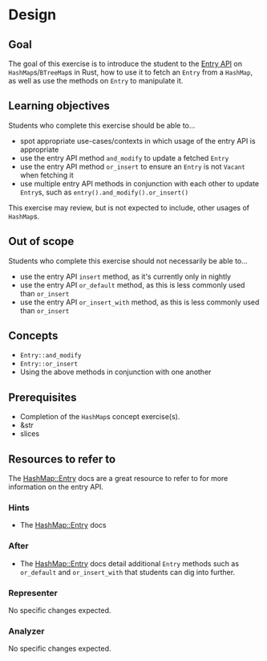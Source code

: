 # Design

## Goal

The goal of this exercise is to introduce the student to the [Entry API](https://doc.rust-lang.org/std/collections/hash_map/enum.Entry.html) on `HashMap`s/`BTreeMap`s in Rust, how to use it to fetch an `Entry` from a `HashMap`, as well as use the methods on `Entry` to manipulate it.

## Learning objectives

Students who complete this exercise should be able to...

- spot appropriate use-cases/contexts in which usage of the entry API is appropriate
- use the entry API method `and_modify` to update a fetched `Entry`
- use the entry API method `or_insert` to ensure an `Entry` is not `Vacant` when fetching it
- use multiple entry API methods in conjunction with each other to update `Entry`s, such as `entry().and_modify().or_insert()`

This exercise may review, but is not expected to include, other usages of `HashMap`s.

## Out of scope

Students who complete this exercise should not necessarily be able to...

- use the entry API `insert` method, as it's currently only in nightly
- use the entry API `or_default` method, as this is less commonly used than `or_insert`
- use the entry API `or_insert_with` method, as this is less commonly used than `or_insert`

## Concepts

- `Entry::and_modify`
- `Entry::or_insert`
- Using the above methods in conjunction with one another

## Prerequisites

- Completion of the `HashMap`s concept exercise(s).
- &str
- slices

## Resources to refer to

The [HashMap::Entry](https://doc.rust-lang.org/std/collections/hash_map/enum.Entry.html) docs are a great resource to refer to for more information on the entry API.

### Hints

- The [HashMap::Entry](https://doc.rust-lang.org/std/collections/hash_map/enum.Entry.html) docs

### After

- The [HashMap::Entry](https://doc.rust-lang.org/std/collections/hash_map/enum.Entry.html) docs detail additional `Entry` methods such as `or_default` and `or_insert_with` that students can dig into further.

### Representer

No specific changes expected.

### Analyzer

No specific changes expected.
